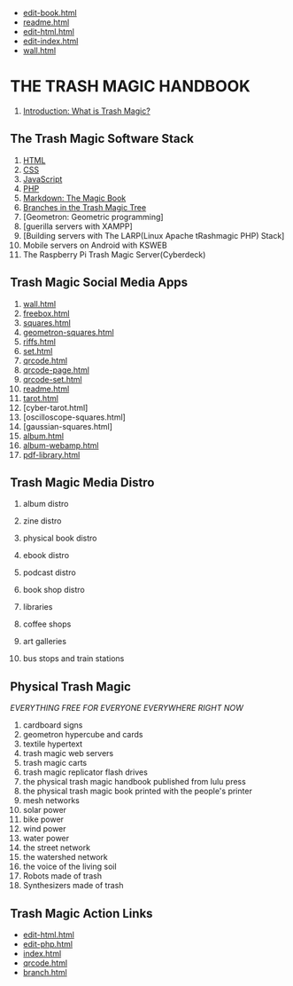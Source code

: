  - [edit-book.html](edit-book.html)
 - [readme.html](readme.html)
 - [edit-html.html](edit-html.html)
 - [edit-index.html](edit-index.html)
 - [wall.html](wall.html)


# THE TRASH MAGIC HANDBOOK


 1. [Introduction: What is Trash Magic?](read-markdown-file.php?filename=intro.md)
 
## The Trash Magic Software Stack

 1. [HTML](read-markdown-file.php?filename=html.md)
 2. [CSS](read-markdown-file.php?filename=css.md)
 3. [JavaScript](read-markdown-file.php?filename=javascript.md)
 4. [PHP](read-markdown-file.php?filename=php.md)
 5. [Markdown: The Magic Book](read-markdown-file.php?filename=markdown.md)
 6. [Branches in the Trash Magic Tree](read-markdown-file.php?filename=tree.md)
 7. [Geometron: Geometric programming]
 8. [guerilla servers with XAMPP]
 9. [Building servers with The LARP(Linux Apache tRashmagic PHP) Stack]
 10. Mobile servers on Android with KSWEB
 11. The Raspberry Pi Trash Magic Server(Cyberdeck)

## Trash Magic Social Media Apps

1. [wall.html](wall.html)
2. [freebox.html](freebox.html)
2. [squares.html](squares.html)
3. [geometron-squares.html](geometron-squares.html)
4. [riffs.html](riffs.html)
5. [set.html](set.html)
6. [qrcode.html](qrcode.html)
7. [qrcode-page.html](qrcode-page.html)
8. [qrcode-set.html](qrcode-set.html)
9. [readme.html](readme.html)
10. [tarot.html](tarot.html)
11. [cyber-tarot.html]
12. [oscilloscope-squares.html]
13. [gaussian-squares.html]
14. [album.html](album.html)
15. [album-webamp.html](album-webamp.html)
16. [pdf-library.html](pdf-library.html)

## Trash Magic Media Distro

1. album distro
2. zine distro
3. physical book distro
4. ebook distro
5. podcast distro


6. book shop distro
7. libraries
8. coffee shops
9. art galleries
10. bus stops and train stations

## Physical Trash Magic 

*EVERYTHING FREE FOR EVERYONE EVERYWHERE RIGHT NOW*

1. cardboard signs
2. geometron hypercube and cards
2. textile hypertext
3. trash magic web servers
4. trash magic carts
5. trash magic replicator flash drives
6. the physical trash magic handbook published from lulu press
7. the physical trash magic book printed with the people's printer
6. mesh networks
7. solar power
8. bike power
9. wind power
10. water power
11. the street network
12. the watershed network
13. the voice of the living soil
14. Robots made of trash
15. Synthesizers made of trash


## Trash Magic Action Links

 - [edit-html.html](edit-html.html)
 - [edit-php.html](edit-php.html)
 - [index.html](index.html)
 - [qrcode.html](qrcode.html)
 - [branch.html](branch.html)
 